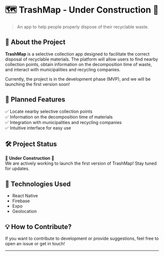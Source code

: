 # 🗺️ TrashMap - Under Construction 🚧

> An app to help people properly dispose of their recyclable waste.

## 📌 About the Project

**TrashMap** is a selective collection app designed to facilitate the correct disposal of recyclable materials. The platform will allow users to find nearby collection points, obtain information on the decomposition time of waste, and interact with municipalities and recycling companies.

Currently, the project is in the development phase (MVP), and we will be launching the first version soon!

## 🚀 Planned Features

✅ Locate nearby selective collection points  
✅ Information on the decomposition time of materials  
✅ Integration with municipalities and recycling companies  
✅ Intuitive interface for easy use  

## 🛠️ Project Status

🚧 **Under Construction** 🚧  
We are actively working to launch the first version of TrashMap! Stay tuned for updates.  

## 📲 Technologies Used

- React Native  
- Firebase  
- Expo  
- Geolocation  

## 💡 How to Contribute?

If you want to contribute to development or provide suggestions, feel free to open an issue or get in touch!

---
